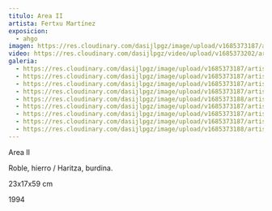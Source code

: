 ```yaml
---
titulo: Area II
artista: Fertxu Martínez
exposicion:
  - ahgo
imagen: https://res.cloudinary.com/dasijlpgz/image/upload/v1685373187/artistas/Fertxu%20Mart%C3%ADnez/Area%20II/P1050735.jpg
video: https://res.cloudinary.com/dasijlpgz/video/upload/v1685373202/artistas/Fertxu%20Mart%C3%ADnez/Area%20II/project-1.mp4
galeria:
  - https://res.cloudinary.com/dasijlpgz/image/upload/v1685373187/artistas/Fertxu%20Mart%C3%ADnez/Area%20II/P1050734.jpg
  - https://res.cloudinary.com/dasijlpgz/image/upload/v1685373187/artistas/Fertxu%20Mart%C3%ADnez/Area%20II/P1050736.jpg
  - https://res.cloudinary.com/dasijlpgz/image/upload/v1685373187/artistas/Fertxu%20Mart%C3%ADnez/Area%20II/P1050735.jpg
  - https://res.cloudinary.com/dasijlpgz/image/upload/v1685373187/artistas/Fertxu%20Mart%C3%ADnez/Area%20II/P1050744.jpg
  - https://res.cloudinary.com/dasijlpgz/image/upload/v1685373188/artistas/Fertxu%20Mart%C3%ADnez/Area%20II/P1050748.jpg
  - https://res.cloudinary.com/dasijlpgz/image/upload/v1685373187/artistas/Fertxu%20Mart%C3%ADnez/Area%20II/P1050743.jpg
  - https://res.cloudinary.com/dasijlpgz/image/upload/v1685373187/artistas/Fertxu%20Mart%C3%ADnez/Area%20II/P1050740.jpg
  - https://res.cloudinary.com/dasijlpgz/image/upload/v1685373187/artistas/Fertxu%20Mart%C3%ADnez/Area%20II/P1050739.jpg
  - https://res.cloudinary.com/dasijlpgz/image/upload/v1685373188/artistas/Fertxu%20Mart%C3%ADnez/Area%20II/P1050746.jpg
---
```

Area II

R﻿oble, hierro / Haritza, burdina.

2﻿3x17x59 cm

1﻿994
